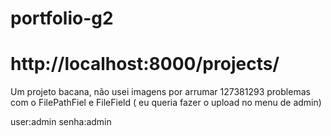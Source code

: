 # portfolio-g2

# http://localhost:8000/projects/

Um projeto bacana, não usei imagens por arrumar 127381293 problemas com o FilePathFiel e FileField ( eu queria fazer o upload no menu de admin)

user:admin senha:admin
